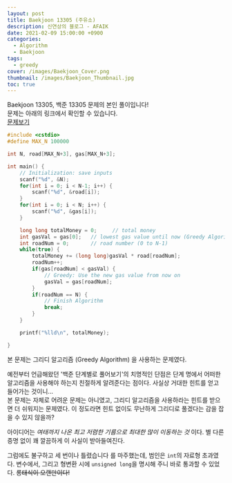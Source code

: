 ```yaml
---
layout: post
title: Baekjoon 13305 (주유소)
description: 신연상의 블로그 - AFAIK
date: 2021-02-09 15:00:00 +0900
categories:
  - Algorithm
  - Baekjoon
tags:
  - greedy
cover: /images/Baekjoon_Cover.png
thumbnail: /images/Baekjoon_Thumbnail.jpg
toc: true
---
```


Baekjoon 13305, 백준 13305 문제의 본인 풀이입니다!  
문제는 아래의 링크에서 확인할 수 있습니다.  
[문제보기](acmicpc.net/problem/13305)

<!-- more -->

```c++
#include <cstdio>
#define MAX_N 100000

int N, road[MAX_N+3], gas[MAX_N+3];

int main() {
    // Initialization: save inputs
    scanf("%d", &N);
    for(int i = 0; i < N-1; i++) {
        scanf("%d", &road[i]);
    }
    for(int i = 0; i < N; i++) {
        scanf("%d", &gas[i]);
    }

    long long totalMoney = 0;     // total money
    int gasVal = gas[0];   // lowest gas value until now (Greedy Algorithm)
    int roadNum = 0;       // road number (0 to N-1)
    while(true) {
        totalMoney += (long long)gasVal * road[roadNum];
        roadNum++;
        if(gas[roadNum] < gasVal) {
            // Greedy: Use the new gas value from now on
            gasVal = gas[roadNum];
        }
        if(roadNum == N) {
            // Finish Algorithm
            break;
        }
    }

    printf("%lld\n", totalMoney);

}
```

본 문제는 그리디 알고리즘 (Greedy Algorithm) 을 사용하는 문제였다.  

예전부터 언급해왔던 '백준 단계별로 풀어보기'의 치명적인 단점은 단계 명에서 어떠한 알고리즘을 사용해야 하는지 친절하게 알려준다는 점이다. 사실상 거대한 힌트를 얻고 들어가는 것이니...  
본 문제는 자체로 어려운 문제는 아니였고, 그리디 알고리즘을 사용하라는 힌트를 받으면 더 쉬워지는 문제였다. 이 정도라면 힌트 없이도 무난하게 그리디로 풀겠다는 감을 잡을 수 있지 않을까?  

아이디어는 *여태까지 나온 최고 저렴한 기름으로 최대한 많이 이동하는 것* 이다. 별 다른 증명 없이 꽤 깔끔하게 이 사실이 받아들여진다.  

그럼에도 불구하고 세 번이나 틀렸습니다 를 마주했는데, 범인은 `int`의 자료형 초과였다. 변수에서, 그리고 형변환 시에 `unsigned long`을 명시해 주니 바로 통과할 수 있었다. ~~롱태식이 오랜만이다!~~